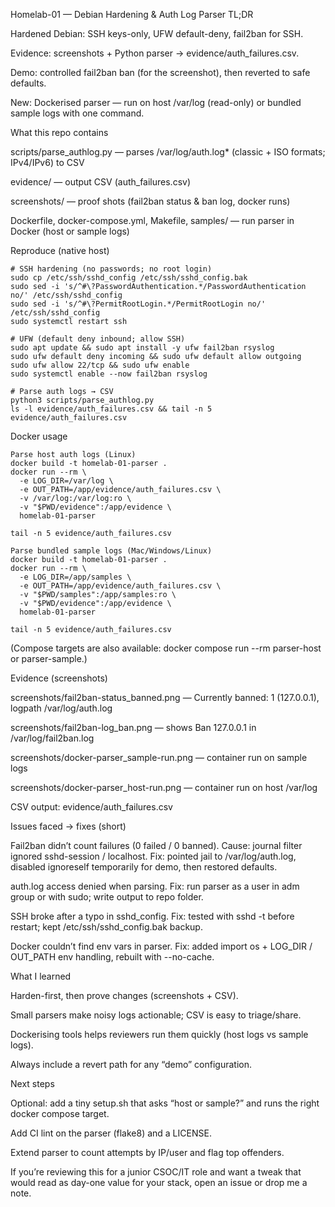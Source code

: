 Homelab-01 — Debian Hardening & Auth Log Parser
TL;DR

Hardened Debian: SSH keys-only, UFW default-deny, fail2ban for SSH.

Evidence: screenshots + Python parser → evidence/auth_failures.csv.

Demo: controlled fail2ban ban (for the screenshot), then reverted to safe defaults.

New: Dockerised parser — run on host /var/log (read-only) or bundled sample logs with one command.

What this repo contains

scripts/parse_authlog.py — parses /var/log/auth.log* (classic + ISO formats; IPv4/IPv6) to CSV

evidence/ — output CSV (auth_failures.csv)

screenshots/ — proof shots (fail2ban status & ban log, docker runs)

Dockerfile, docker-compose.yml, Makefile, samples/ — run parser in Docker (host or sample logs)

Reproduce (native host)
```
# SSH hardening (no passwords; no root login)
sudo cp /etc/ssh/sshd_config /etc/ssh/sshd_config.bak
sudo sed -i 's/^#\?PasswordAuthentication.*/PasswordAuthentication no/' /etc/ssh/sshd_config
sudo sed -i 's/^#\?PermitRootLogin.*/PermitRootLogin no/' /etc/ssh/sshd_config
sudo systemctl restart ssh

# UFW (default deny inbound; allow SSH)
sudo apt update && sudo apt install -y ufw fail2ban rsyslog
sudo ufw default deny incoming && sudo ufw default allow outgoing
sudo ufw allow 22/tcp && sudo ufw enable
sudo systemctl enable --now fail2ban rsyslog

# Parse auth logs → CSV
python3 scripts/parse_authlog.py
ls -l evidence/auth_failures.csv && tail -n 5 evidence/auth_failures.csv
```
Docker usage
```
Parse host auth logs (Linux)
docker build -t homelab-01-parser .
docker run --rm \
  -e LOG_DIR=/var/log \
  -e OUT_PATH=/app/evidence/auth_failures.csv \
  -v /var/log:/var/log:ro \
  -v "$PWD/evidence":/app/evidence \
  homelab-01-parser

tail -n 5 evidence/auth_failures.csv

Parse bundled sample logs (Mac/Windows/Linux)
docker build -t homelab-01-parser .
docker run --rm \
  -e LOG_DIR=/app/samples \
  -e OUT_PATH=/app/evidence/auth_failures.csv \
  -v "$PWD/samples":/app/samples:ro \
  -v "$PWD/evidence":/app/evidence \
  homelab-01-parser

tail -n 5 evidence/auth_failures.csv
```

(Compose targets are also available: docker compose run --rm parser-host or parser-sample.)

Evidence (screenshots)

screenshots/fail2ban-status_banned.png — Currently banned: 1 (127.0.0.1), logpath /var/log/auth.log

screenshots/fail2ban-log_ban.png — shows Ban 127.0.0.1 in /var/log/fail2ban.log

screenshots/docker-parser_sample-run.png — container run on sample logs

screenshots/docker-parser_host-run.png — container run on host /var/log

CSV output: evidence/auth_failures.csv

Issues faced → fixes (short)

Fail2ban didn’t count failures (0 failed / 0 banned).
Cause: journal filter ignored sshd-session / localhost.
Fix: pointed jail to /var/log/auth.log, disabled ignoreself temporarily for demo, then restored defaults.

auth.log access denied when parsing.
Fix: run parser as a user in adm group or with sudo; write output to repo folder.

SSH broke after a typo in sshd_config.
Fix: tested with sshd -t before restart; kept /etc/ssh/sshd_config.bak backup.

Docker couldn’t find env vars in parser.
Fix: added import os + LOG_DIR / OUT_PATH env handling, rebuilt with --no-cache.

What I learned

Harden-first, then prove changes (screenshots + CSV).

Small parsers make noisy logs actionable; CSV is easy to triage/share.

Dockerising tools helps reviewers run them quickly (host logs vs sample logs).

Always include a revert path for any “demo” configuration.

Next steps

Optional: add a tiny setup.sh that asks “host or sample?” and runs the right docker compose target.

Add CI lint on the parser (flake8) and a LICENSE.

Extend parser to count attempts by IP/user and flag top offenders.

If you’re reviewing this for a junior CSOC/IT role and want a tweak that would read as day-one value for your stack, open an issue or drop me a note.

